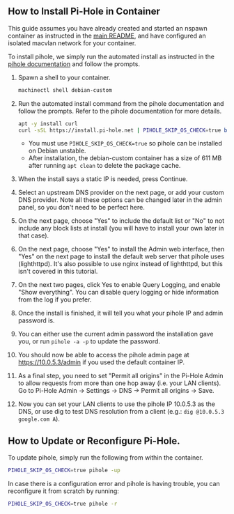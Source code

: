 ## How to Install Pi-Hole in Container

This guide assumes you have already created and started an nspawn container as instructed in the [main README](../../README.md), and have configured an isolated macvlan network for your container.

To install pihole, we simply run the automated install as instructed in the [pihole documentation](https://docs.pi-hole.net/main/basic-install/) and follow the prompts. 


1. Spawn a shell to your container.

    ```sh
    machinectl shell debian-custom
    ```

2. Run the automated install command from the pihole documentation and follow the prompts. Refer to the pihole documentation for more details. 

    ```sh
    apt -y install curl
    curl -sSL https://install.pi-hole.net | PIHOLE_SKIP_OS_CHECK=true bash
    ```

    * You must use `PIHOLE_SKIP_OS_CHECK=true` so pihole can be installed on Debian unstable. 
    * After installation, the debian-custom container has a size of 611 MB after running `apt clean` to delete the package cache.

3. When the install says a static IP is needed, press Continue.
4. Select an upstream DNS provider on the next page, or add your custom DNS provider. Note all these options can be changed later in the admin panel, so you don't need to be perfect here.
5. On the next page, choose "Yes" to include the default list or "No" to not include any block lists at install (you will have to install your own later in that case).
6. On the next page, choose "Yes" to install the Admin web interface, then "Yes" on the next page to install the default web server that pihole uses (lighthttpd). It's also possible to use nginx instead of lighthttpd, but this isn't covered in this tutorial.
7. On the next two pages, click Yes to enable Query Logging, and enable "Show everything". You can disable query logging or hide information from the log if you prefer. 
8. Once the install is finished, it will tell you what your pihole IP and admin password is. 
9. You can either use the current admin password the installation gave you, or run `pihole -a -p` to update the password.
10. You should now be able to access the pihole admin page at https://10.0.5.3/admin if you used the default container IP.
11. As a final step, you need to set "Permit all origins" in the Pi-Hole Admin to allow requests from more than one hop away (i.e. your LAN clients). Go to Pi-Hole Admin -> Settings -> DNS -> Permit all origins -> Save.
12. Now you can set your LAN clients to use the pihole IP 10.0.5.3 as the DNS, or use dig to test DNS resolution from a client (e.g.: `dig @10.0.5.3 google.com A`). 

## How to Update or Reconfigure Pi-Hole.

To update pihole, simply run the following from within the container.

  ```sh
  PIHOLE_SKIP_OS_CHECK=true pihole -up
  ```
  
In case there is a configuration error and pihole is having trouble, you can reconfigure it from scratch by running:


  ```sh
  PIHOLE_SKIP_OS_CHECK=true pihole -r
  ```
